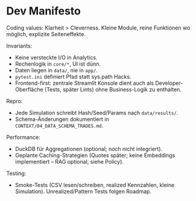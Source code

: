 # Dev Manifesto

Coding values: Klarheit > Cleverness. Kleine Module, reine Funktionen wo möglich, explizite Seiteneffekte.

Invariants:
- Keine versteckte I/O in Analytics.
- Rechenlogik in `core/*`, UI ist dünn.
- Daten liegen in `data/`, nie in `app/`.
 - `pytest.ini` definiert Pfad statt sys.path Hacks.
 - Frontend-first: zentrale Streamlit Konsole dient auch als Developer-Oberfläche (Tests, später Lints) ohne Business-Logik zu enthalten.

Repro:
- Jede Simulation schreibt Hash/Seed/Params nach `data/results/`.
- Schema-Änderungen dokumentiert in `CONTEXT/04_DATA_SCHEMA_TRADES.md`.

Performance:
- DuckDB für Aggregationen (optional; noch nicht integriert).
- Geplante Caching-Strategien (Quotes später; keine Embeddings implementiert – RAG optional, siehe Policy).

Testing:
- Smoke-Tests (CSV lesen/schreiben, realized Kennzahlen, kleine Simulation). Unrealized/Pattern Tests folgen Roadmap.
